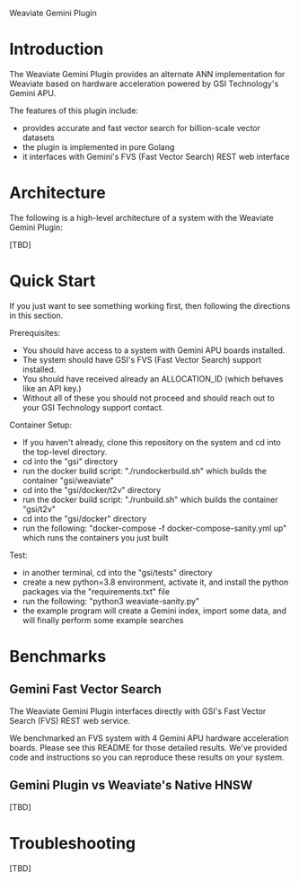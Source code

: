 
Weaviate Gemini Plugin

# Introduction

The Weaviate Gemini Plugin provides an alternate ANN implementation for Weaviate based on hardware acceleration powered by GSI Technology's Gemini APU.

The features of this plugin include:
* provides accurate and fast vector search for billion-scale vector datasets 
* the plugin is implemented in pure Golang
* it interfaces with Gemini's FVS (Fast Vector Search) REST web interface

# Architecture

The following is a high-level architecture of a system with the Weaviate Gemini Plugin:

[TBD]

# Quick Start

If you just want to see something working first, then following the directions in this section.

Prerequisites:
* You should have access to a system with Gemini APU boards installed.
* The system should have GSI's FVS (Fast Vector Search) support installed.
* You should have received already an ALLOCATION_ID (which behaves like an API key.)
* Without all of these you should not proceed and should reach out to your GSI Technology support contact.

Container Setup:
* If you haven't already, clone this repository on the system and cd into the top-level directory.
* cd into the "gsi" directory
* run the docker build script: "./rundockerbuild.sh" which builds the container "gsi/weaviate"
* cd into the "gsi/docker/t2v" directory
* run the docker build script: "./runbuild.sh" which builds the container "gsi/t2v"
* cd into the "gsi/docker" directory
* run the following:  "docker-compose -f docker-compose-sanity.yml up" which runs the containers you just built

Test:
* in another terminal, cd into the "gsi/tests" directory
* create a new python=3.8 environment, activate it, and install the python packages via the "requirements.txt" file
* run the following: "python3 weaviate-sanity.py"
* the example program will create a Gemini index, import some data, and will finally perform some example searches

# Benchmarks

## Gemini Fast Vector Search

The Weaviate Gemini Plugin interfaces directly with GSI's Fast Vector Search (FVS) REST web service.

We benchmarked an FVS system with 4 Gemini APU hardware acceleration boards.  Please see this README for those detailed results.  We've provided code and instructions so you can reproduce these results on your system.

## Gemini Plugin vs Weaviate's Native HNSW

[TBD]

# Troubleshooting

[TBD]
